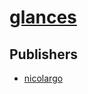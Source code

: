 # [glances](https://pypi.org/project/glances)



## Publishers
- [nicolargo](https://pypi.org/user/nicolargo)

